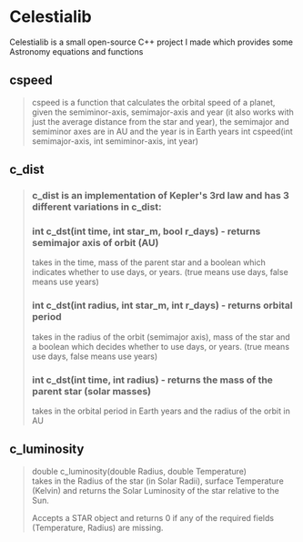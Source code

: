 # Celestialib
 Celestialib is a small open-source C++ project I made 
 which provides some Astronomy equations and functions

 ## cspeed 
> cspeed is a function that calculates the orbital speed of a planet, given the semiminor-axis, semimajor-axis and year (it also works with just the average distance from the star and year), the semimajor and semiminor axes are in AU and the year is in Earth years
> int cspeed(int semimajor-axis, int semiminor-axis, int year) 


 ## c_dist
> ### c_dist is an implementation of Kepler's 3rd law and has 3 different variations in c_dist:
>
> ### int c_dst(int time, int star_m, bool r_days) - returns semimajor axis of orbit (AU)
> takes in the time, mass of the parent star and a boolean which indicates whether to use days, or years. (true means use days, false means use years)
>
> ### int c_dst(int radius, int star_m, int r_days) - returns orbital period 
> takes in the radius of the orbit (semimajor axis), mass of the star and a boolean which decides whether to use days, or years. (true means use days, false means use years)
>
> ### int c_dst(int time, int radius) - returns the mass of the parent star (solar masses)
> takes in the orbital period in Earth years and the radius of the orbit in AU

## c_luminosity
> double c_luminosity(double Radius, double Temperature)<br>
> takes in the Radius of the star (in Solar Radii), surface Temperature (Kelvin) and returns the Solar Luminosity of the star relative to the Sun.
>
> Accepts a STAR object and returns 0 if any of the required fields (Temperature, Radius) are missing.
